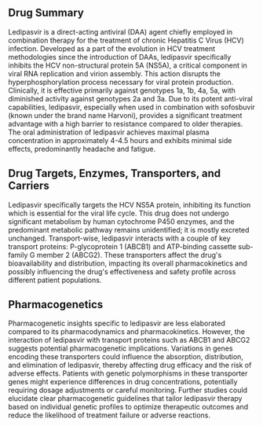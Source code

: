## Drug Summary
Ledipasvir is a direct-acting antiviral (DAA) agent chiefly employed in combination therapy for the treatment of chronic Hepatitis C Virus (HCV) infection. Developed as a part of the evolution in HCV treatment methodologies since the introduction of DAAs, ledipasvir specifically inhibits the HCV non-structural protein 5A (NS5A), a critical component in viral RNA replication and virion assembly. This action disrupts the hyperphosphorylation process necessary for viral protein production. Clinically, it is effective primarily against genotypes 1a, 1b, 4a, 5a, with diminished activity against genotypes 2a and 3a. Due to its potent anti-viral capabilities, ledipasvir, especially when used in combination with sofosbuvir (known under the brand name Harvoni), provides a significant treatment advantage with a high barrier to resistance compared to older therapies. The oral administration of ledipasvir achieves maximal plasma concentration in approximately 4-4.5 hours and exhibits minimal side effects, predominantly headache and fatigue.

## Drug Targets, Enzymes, Transporters, and Carriers
Ledipasvir specifically targets the HCV NS5A protein, inhibiting its function which is essential for the viral life cycle. This drug does not undergo significant metabolism by human cytochrome P450 enzymes, and the predominant metabolic pathway remains unidentified; it is mostly excreted unchanged. Transport-wise, ledipasvir interacts with a couple of key transport proteins: P-glycoprotein 1 (ABCB1) and ATP-binding cassette sub-family G member 2 (ABCG2). These transporters affect the drug's bioavailability and distribution, impacting its overall pharmacokinetics and possibly influencing the drug's effectiveness and safety profile across different patient populations.

## Pharmacogenetics
Pharmacogenetic insights specific to ledipasvir are less elaborated compared to its pharmacodynamics and pharmacokinetics. However, the interaction of ledipasvir with transport proteins such as ABCB1 and ABCG2 suggests potential pharmacogenetic implications. Variations in genes encoding these transporters could influence the absorption, distribution, and elimination of ledipasvir, thereby affecting drug efficacy and the risk of adverse effects. Patients with genetic polymorphisms in these transporter genes might experience differences in drug concentrations, potentially requiring dosage adjustments or careful monitoring. Further studies could elucidate clear pharmacogenetic guidelines that tailor ledipasvir therapy based on individual genetic profiles to optimize therapeutic outcomes and reduce the likelihood of treatment failure or adverse reactions.